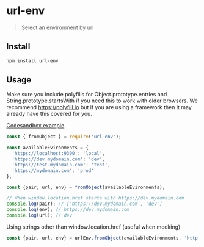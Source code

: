 # url-env

> Select an environment by url

## Install

```bash
npm install url-env
```

## Usage

Make sure you include polyfills for Object.prototype.entries and String.prototype.startsWith if you need this to work with older browsers. We recommend https://polyfill.io but if you are using a framework then it may already have this covered for you.

[Codesandbox example](https://codesandbox.io/s/stoic-chandrasekhar-popoh?file=/src/App.js)


```js
const { fromObject } = require('url-env');

const availableEvironments = {
  'https://localhost:9300': 'local',
  'https://dev.mydomain.com': 'dev',
  'https://test.mydomain.com': 'test',
  'https://mydomain.com': 'prod'
};

const {pair, url, env} = fromObject(availableEvironments);

// When window.location.href starts with https://dev.mydomain.com
console.log(pair); // ['https://dev.mydomain.com', 'dev']
console.log(env); // https://dev.mydomain.com
console.log(url); // dev

```


Using strings other than window.location.href (useful when mocking)

```js
const {pair, url, env} = urlEnv.fromObject(availableEvironments, 'http://mymockurl');
```




